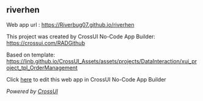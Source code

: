 ## riverhen
Web app url : https://Riverbug07.github.io/riverhen

This project was created by CrossUI No-Code App Builder: https://crossui.com/RADGithub

Based on template: https://linb.github.io/CrossUI_Assets/assets/projects/DataInteraction/xui_project_tpl_OrderManagement

Click [here](https://crossui.com/RADGithub/#!from=github&owner=Riverbug07&repo=riverhen) to edit this web app in CrossUI No-Code App Builder

<i>Powered by [CrossUI](https://crossui.com)</i>
